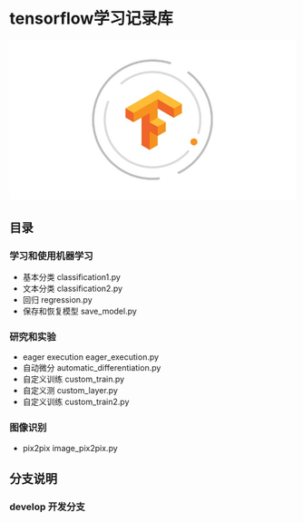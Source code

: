# tensorflow学习记录库
![tensorflow](assets/tensorflow.jpg)

## 目录
### 学习和使用机器学习

- 基本分类 classification1.py
- 文本分类 classification2.py
- 回归 regression.py
- 保存和恢复模型 save_model.py

### 研究和实验

- eager execution eager_execution.py
- 自动微分 automatic_differentiation.py
- 自定义训练 custom_train.py
- 自定义测 custom_layer.py
- 自定义训练 custom_train2.py

### 图像识别

- pix2pix image_pix2pix.py

## 分支说明
### develop 开发分支